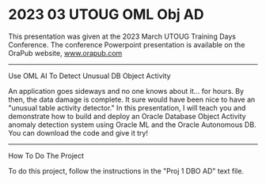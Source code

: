 # 2023 03 UTOUG OML Obj AD

This presentation was given at the 2023 March UTOUG Training Days Conference.
The conference Powerpoint presentation is available on the OraPub website, www.orapub.com

------------------------------------------------------------------------------
Use OML AI To Detect Unusual DB Object Activity

An application goes sideways and no one knows about it... for hours. By then, the data damage is complete. It sure would have been nice to have an "unusual table activity detector." In this presentation, I will teach you and demonstrate how to build and deploy an Oracle Database Object Activity anomaly detection system using Oracle ML and the Oracle Autonomous DB. You can download the code and give it try!

------------------------------------------------------------------------------
How To Do The Project

To do this project, follow the instructions in the "Proj 1 DBO AD" text file.
